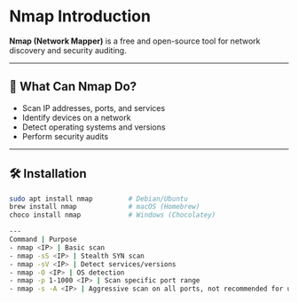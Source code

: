 # Nmap Introduction

**Nmap (Network Mapper)** is a free and open-source tool for network discovery and security auditing.

---

## 🔎 What Can Nmap Do?

- Scan IP addresses, ports, and services
- Identify devices on a network
- Detect operating systems and versions
- Perform security audits

---


## 🛠️ Installation

```bash
sudo apt install nmap         # Debian/Ubuntu
brew install nmap             # macOS (Homebrew)
choco install nmap            # Windows (Chocolatey)

---
Command | Purpose
- nmap <IP> | Basic scan
- nmap -sS <IP> | Stealth SYN scan
- nmap -sV <IP> | Detect services/versions
- nmap -O <IP> | OS detection
- nmap -p 1-1000 <IP> | Scan specific port range
- nmap -s -A <IP> | Aggressive scan on all ports, not recommended for unauthorized networks